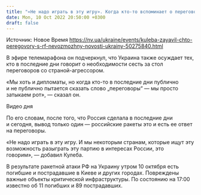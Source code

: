 ```yaml
---
title: "«Не надо играть в эту игру». Когда кто-то вспоминает о переговорах с Россией, мы просто затыкаем им рот — Кулеба"
date: Mon, 10 Oct 2022 20:50:00 +0300
draft: false
---
```

Источник: Новое Время https://nv.ua/ukraine/events/kuleba-zayavil-chto-peregovory-s-rf-nevozmozhny-novosti-ukrainy-50275840.html


В эфире телемарафона он подчеркнул, что Украина также осуждает тех, кто в последние дни говорит о необходимости сесть за стол переговоров со страной-агрессором.

«Мы хоть и дипломаты, но когда кто-то в последние дни публично и не публично пытается сказать слово „переговоры“ — мы просто затыкаем рот», — сказал он.

 Видео дня   

По его словам, после того, что Россия сделала в последние дни и сегодня, вывод только один — российские ракеты это и есть ее ответ на переговоры.

«Не надо играть в эту игру. И мы некоторым странам, которые ищут эту возможность разыграть эту партию в интересах России, это говорим», — добавил Кулеба.

В результате ракетной атаки РФ на Украину утром 10 октября есть погибшие и пострадавшие в Киеве и других городах. Повреждены важные объекты критической инфраструктуры. По состоянию на 17:00 известно об 11 погибших и 89 пострадавших.
